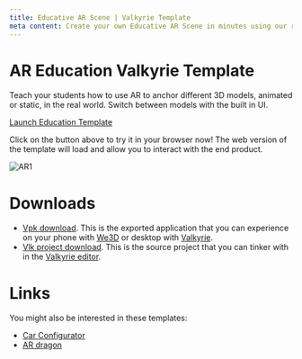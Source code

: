 ```yaml
---
title: Educative AR Scene | Valkyrie Template
meta content: Create your own Educative AR Scene in minutes using our ready-made template
---
```


# AR Education Valkyrie Template

Teach your students how to use AR to anchor different 3D models, animated or static, in the real world. Switch between models with the built in UI.

<a class="btn btn-primary umami--click--bt_launch_education_template" href="/vlk/samples/ar-education/AR-Sample-V2.vpk">Launch Education Template</a>

Click on the button above to try it in your browser now! The web version of the template will load and allow you to interact with the end product.

![AR1](https://cdn2.talansoft.com/ftp/img/www/Education-1600x1200.jpg)

# Downloads

- [Vpk download](https://cdn2.talansoft.com/ftp/samples/AR-Sample-V2.vpk). This is the exported application that you can experience on your phone with [We3D](/vlk/downloads#we3d) or desktop with [Valkyrie](/vlk/downloads#vlk).
- [Vlk project download](https://cdn2.talansoft.com/ftp/samples/AR-Sample-V2.zip). This is the source project that you can tinker with in the [Valkyrie editor](/vlk/downloads#vlk).

# Links
You might also be interested in these templates:
- [Car Configurator](./car-configurator)
- [AR dragon](./ar-dragon)

